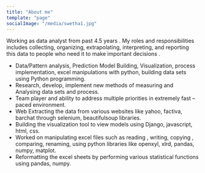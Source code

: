 ```yaml
---
title: "About me"
template: "page"
socialImage: "/media/swetha1.jpg"
---
```


Working as data analyst from past 4.5 years . My roles and responsibilities includes collecting, organizing, extrapolating, interpreting, and reporting this data to people who need it to make important decisions . 


+ Data/Pattern analysis, Prediction Model Building, Visualization, process implementation, excel manipulations with python, building data sets using Python programming.
+ Research, develop, implement new methods of measuring and Analysing data sets and process.
+ Team player and ability to address multiple priorities in extremely fast – paced environment.
+ Web Extracting the data from various websites like yahoo, factiva, barchat through selenium, beautifulsoup libraries.
+ Building the  visualization tool to view models using Django, javascript, html, css.
+ Worked on manipulating excel files such as reading , writing, copying , comparing, renaming, using python libraries like openxyl, xlrd, pandas, numpy, matplot.
+ Reformatting the excel sheets by performing various statistical functions using pandas, numpy.
